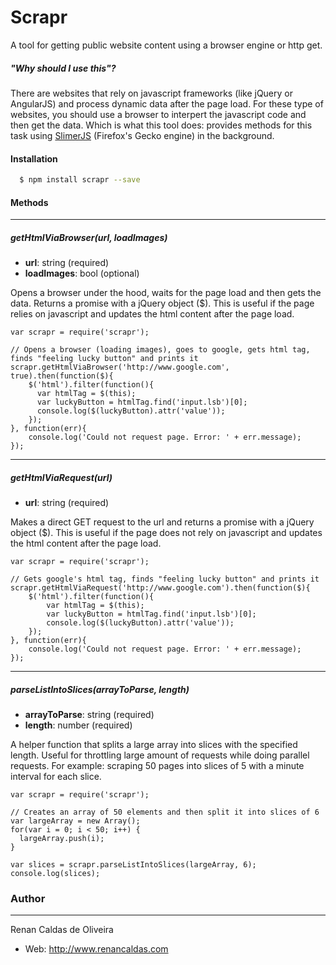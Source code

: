 # Scrapr

A tool for getting public website content using a browser engine or http get.

##### "Why should I use this"?
There are websites that rely on javascript frameworks (like jQuery or AngularJS) and process dynamic data after the page load. For these type of websites, you should use a browser to interpert the javascript code and then get the data. Which is what this tool does: provides methods for this task using [SlimerJS](https://slimerjs.org/) (Firefox's  Gecko engine)  in the background.


#### Installation
```sh
  $ npm install scrapr --save
```

#### Methods

---

##### getHtmlViaBrowser(url, loadImages)
 * **url**: string (required)
 * **loadImages**: bool (optional)

Opens a browser under the hood, waits for the page load and then gets the data. Returns a promise with a jQuery object ($). This is useful if the page relies on javascript and updates the html content after the page load.

```
var scrapr = require('scrapr');

// Opens a browser (loading images), goes to google, gets html tag, finds "feeling lucky button" and prints it
scrapr.getHtmlViaBrowser('http://www.google.com', true).then(function($){
    $('html').filter(function(){  
      var htmlTag = $(this);
      var luckyButton = htmlTag.find('input.lsb')[0];
      console.log($(luckyButton).attr('value'));
    });
}, function(err){
    console.log('Could not request page. Error: ' + err.message);
});
```

---

##### getHtmlViaRequest(url) 
* **url**: string (required)

Makes a direct GET request to the url and returns a promise with a jQuery object ($). This is useful if the page does not rely on javascript and updates the html content after the page load.
```
var scrapr = require('scrapr');

// Gets google's html tag, finds "feeling lucky button" and prints it
scrapr.getHtmlViaRequest('http://www.google.com').then(function($){
    $('html').filter(function(){  
        var htmlTag = $(this);
        var luckyButton = htmlTag.find('input.lsb')[0];
        console.log($(luckyButton).attr('value'));
    });
}, function(err){
    console.log('Could not request page. Error: ' + err.message);
});
```


---

##### parseListIntoSlices(arrayToParse, length)
* **arrayToParse**: string (required)
* **length**: number (required)

A helper function that splits a large array into slices with the specified length. Useful for throttling large amount of requests while doing parallel requests. For example: scraping 50 pages into slices of 5 with a minute interval for each slice.

```
var scrapr = require('scrapr');

// Creates an array of 50 elements and then split it into slices of 6
var largeArray = new Array();
for(var i = 0; i < 50; i++) {
  largeArray.push(i);
}

var slices = scrapr.parseListIntoSlices(largeArray, 6);
console.log(slices);
```


### Author
---
Renan Caldas de Oliveira

- Web: http://www.renancaldas.com
